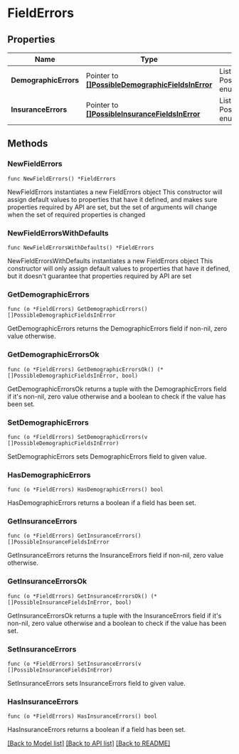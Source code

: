 # FieldErrors

## Properties

Name | Type | Description | Notes
------------ | ------------- | ------------- | -------------
**DemographicErrors** | Pointer to [**[]PossibleDemographicFieldsInError**](PossibleDemographicFieldsInError.md) | List of PossibleDemographicFieldsInError enums | [optional] 
**InsuranceErrors** | Pointer to [**[]PossibleInsuranceFieldsInError**](PossibleInsuranceFieldsInError.md) | List of PossibleInsuranceFieldsInError enums | [optional] 

## Methods

### NewFieldErrors

`func NewFieldErrors() *FieldErrors`

NewFieldErrors instantiates a new FieldErrors object
This constructor will assign default values to properties that have it defined,
and makes sure properties required by API are set, but the set of arguments
will change when the set of required properties is changed

### NewFieldErrorsWithDefaults

`func NewFieldErrorsWithDefaults() *FieldErrors`

NewFieldErrorsWithDefaults instantiates a new FieldErrors object
This constructor will only assign default values to properties that have it defined,
but it doesn't guarantee that properties required by API are set

### GetDemographicErrors

`func (o *FieldErrors) GetDemographicErrors() []PossibleDemographicFieldsInError`

GetDemographicErrors returns the DemographicErrors field if non-nil, zero value otherwise.

### GetDemographicErrorsOk

`func (o *FieldErrors) GetDemographicErrorsOk() (*[]PossibleDemographicFieldsInError, bool)`

GetDemographicErrorsOk returns a tuple with the DemographicErrors field if it's non-nil, zero value otherwise
and a boolean to check if the value has been set.

### SetDemographicErrors

`func (o *FieldErrors) SetDemographicErrors(v []PossibleDemographicFieldsInError)`

SetDemographicErrors sets DemographicErrors field to given value.

### HasDemographicErrors

`func (o *FieldErrors) HasDemographicErrors() bool`

HasDemographicErrors returns a boolean if a field has been set.

### GetInsuranceErrors

`func (o *FieldErrors) GetInsuranceErrors() []PossibleInsuranceFieldsInError`

GetInsuranceErrors returns the InsuranceErrors field if non-nil, zero value otherwise.

### GetInsuranceErrorsOk

`func (o *FieldErrors) GetInsuranceErrorsOk() (*[]PossibleInsuranceFieldsInError, bool)`

GetInsuranceErrorsOk returns a tuple with the InsuranceErrors field if it's non-nil, zero value otherwise
and a boolean to check if the value has been set.

### SetInsuranceErrors

`func (o *FieldErrors) SetInsuranceErrors(v []PossibleInsuranceFieldsInError)`

SetInsuranceErrors sets InsuranceErrors field to given value.

### HasInsuranceErrors

`func (o *FieldErrors) HasInsuranceErrors() bool`

HasInsuranceErrors returns a boolean if a field has been set.


[[Back to Model list]](../README.md#documentation-for-models) [[Back to API list]](../README.md#documentation-for-api-endpoints) [[Back to README]](../README.md)


